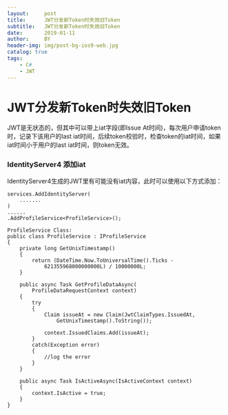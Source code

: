 ```yaml
---
layout:     post
title:      JWT分发新Token时失效旧Token
subtitle:   JWT分发新Token时失效旧Token
date:       2019-01-11
author:     BY
header-img: img/post-bg-ios9-web.jpg
catalog: true
tags:
    - C#
    - JWT
---
```

# JWT分发新Token时失效旧Token
JWT是无状态的，但其中可以带上iat字段(即Issue At时间)，每次用户申请token时，记录下该用户的last iat时间，后续token校验时，检查token的iat时间，如果iat时间小于用户的last iat时间，则token无效。

### IdentityServer4 添加iat
IdentityServer4生成的JWT里有可能没有iat内容，此时可以使用以下方式添加：

    services.AddIdentityServer(
        .......
    )
    ......
    .AddProfileService<ProfileService>();

    ProfileService Class:
    public class ProfileService : IProfileService
    {
        private long GetUnixTimestamp()
        {
            return (DateTime.Now.ToUniversalTime().Ticks - 
                621355968000000000L) / 10000000L;
        }

        public async Task GetProfileDataAsync(
            ProfileDataRequestContext context)
        {
            try
            {
                Claim issueAt = new Claim(JwtClaimTypes.IssuedAt,
                    GetUnixTimestamp().ToString());

                context.IssuedClaims.Add(issueAt);
            }
            catch(Exception error)
            {
                //log the error
            }
        }

        public async Task IsActiveAsync(IsActiveContext context)
        {
            context.IsActive = true;
        }
    }
